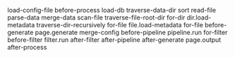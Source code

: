 load-config-file
before-process
load-db
    traverse-data-dir
    sort
    read-file
    parse-data
    merge-data
scan-file
    traverse-file-root-dir
    for-dir
        dir.load-metadata
        traverse-dir-recursively
    for-file
        file.load-metadata
for-file
    before-generate
    page.generate
        merge-config
        before-pipeline
        pipeline.run
            for-filter
                before-filter
                filter.run
                after-filter
        after-pipeline
    after-generate
    page.output
after-process
